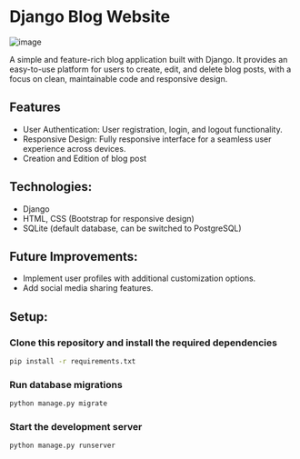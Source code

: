 # Django Blog Website

![image](blog.gif)


A simple and feature-rich blog application built with Django. It provides an easy-to-use platform for users to create, edit, and delete blog posts, with a focus on clean, maintainable code and responsive design.

## Features

* User Authentication: User registration, login, and logout functionality.
* Responsive Design: Fully responsive interface for a seamless user experience across devices.
* Creation and Edition of blog post


## Technologies:
* Django
* HTML, CSS (Bootstrap for responsive design)
* SQLite (default database, can be switched to PostgreSQL)


## Future Improvements:
    
* Implement user profiles with additional customization options.
* Add social media sharing features.


## Setup:
### Clone this repository and install the required dependencies
```bash
pip install -r requirements.txt
```
   

### Run database migrations
```bash
python manage.py migrate
```


### Start the development server
```bash
python manage.py runserver
```

